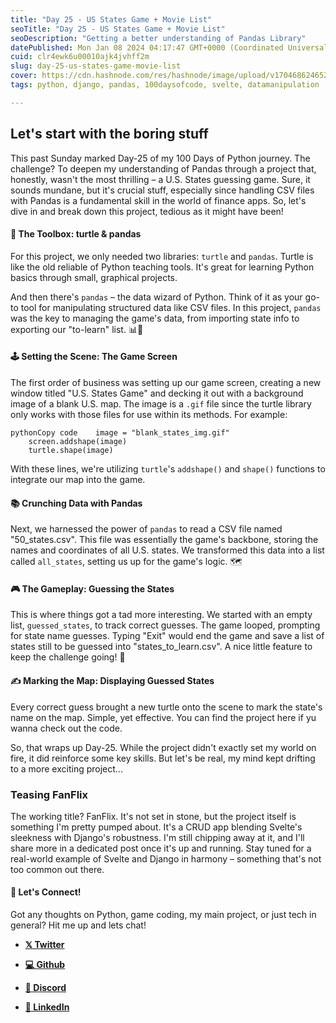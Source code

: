 ```yaml
---
title: "Day 25 - US States Game + Movie List"
seoTitle: "Day 25 - US States Game + Movie List"
seoDescription: "Getting a better understanding of Pandas Library"
datePublished: Mon Jan 08 2024 04:17:47 GMT+0000 (Coordinated Universal Time)
cuid: clr4ewk6u00010ajk4jvhff2m
slug: day-25-us-states-game-movie-list
cover: https://cdn.hashnode.com/res/hashnode/image/upload/v1704686246528/563f51da-2228-4eb2-a321-ed765311dd76.png
tags: python, django, pandas, 100daysofcode, svelte, datamanipulation

---
```


## Let's start with the boring stuff

This past Sunday marked Day-25 of my 100 Days of Python journey. The challenge? To deepen my understanding of Pandas through a project that, honestly, wasn't the most thrilling – a U.S. States guessing game. Sure, it sounds mundane, but it's crucial stuff, especially since handling CSV files with Pandas is a fundamental skill in the world of finance apps. So, let's dive in and break down this project, tedious as it might have been!

#### 🎨 The Toolbox: turtle & pandas

For this project, we only needed two libraries: `turtle` and `pandas`. Turtle is like the old reliable of Python teaching tools. It's great for learning Python basics through small, graphical projects.

And then there's `pandas` – the data wizard of Python. Think of it as your go-to tool for manipulating structured data like CSV files. In this project, `pandas` was the key to managing the game's data, from importing state info to exporting our "to-learn" list. 📊📝

#### 🕹️ Setting the Scene: The Game Screen

The first order of business was setting up our game screen, creating a new window titled "U.S. States Game" and decking it out with a background image of a blank U.S. map. The image is a `.gif` file since the turtle library only works with those files for use within its methods. For example:

```
pythonCopy code    image = "blank_states_img.gif"  
    screen.addshape(image)
    turtle.shape(image)
```

With these lines, we're utilizing `turtle`'s `addshape()` and `shape()` functions to integrate our map into the game.

#### 📚 Crunching Data with Pandas

Next, we harnessed the power of `pandas` to read a CSV file named "50\_states.csv". This file was essentially the game's backbone, storing the names and coordinates of all U.S. states. We transformed this data into a list called `all_states`, setting us up for the game's logic. 🗺️

#### 🎮 The Gameplay: Guessing the States

This is where things got a tad more interesting. We started with an empty list, `guessed_states`, to track correct guesses. The game looped, prompting for state name guesses. Typing "Exit" would end the game and save a list of states still to be guessed into "states\_to\_learn.csv". A nice little feature to keep the challenge going! 🏁

#### ✍️ Marking the Map: Displaying Guessed States

Every correct guess brought a new turtle onto the scene to mark the state's name on the map. Simple, yet effective. You can find the project here if yu wanna check out the code.

So, that wraps up Day-25. While the project didn't exactly set my world on fire, it did reinforce some key skills. But let's be real, my mind kept drifting to a more exciting project...

### **Teasing FanFlix**

The working title? FanFlix. It's not set in stone, but the project itself is something I'm pretty pumped about. It's a CRUD app blending Svelte's sleekness with Django's robustness. I'm still chipping away at it, and I'll share more in a dedicated post once it's up and running. Stay tuned for a real-world example of Svelte and Django in harmony – something that's not too common out there.

#### 📢 Let's Connect!

Got any thoughts on Python, game coding, my main project, or just tech in general? Hit me up and lets chat!

* [**𝕏 Twitter**](https://twitter.com/RingoMandingo93)
    
* [**💻 Github**](https://github.com/kdleonard93)
    
* [**👾 Discord**](https://discord.com/users/407639833146818570)
    
* [**👔 LinkedIn**](https://www.linkedin.com/in/kyle-leonard93/)